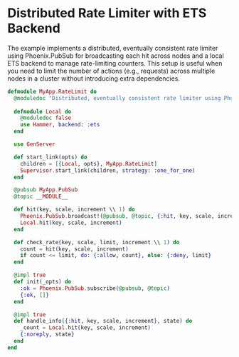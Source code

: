# Distributed Rate Limiter with ETS Backend

The example implements a distributed, eventually consistent rate limiter using Phoenix.PubSub for broadcasting each hit across nodes and a local ETS backend to manage rate-limiting counters. This setup is useful when you need to limit the number of actions (e.g., requests) across multiple nodes in a cluster without introducing extra dependencies.

```elixir
defmodule MyApp.RateLimit do
  @moduledoc "Distributed, eventually consistent rate limiter using Phoenix.PubSub and Hammer"
  
  defmodule Local do
    @moduledoc false
    use Hammer, backend: :ets
  end

  use GenServer

  def start_link(opts) do
    children = [{Local, opts}, MyApp.RateLimit]
    Supervisor.start_link(children, strategy: :one_for_one)
  end

  @pubsub MyApp.PubSub
  @topic __MODULE__

  def hit(key, scale, increment \\ 1) do
    Phoenix.PubSub.broadcast!(@pubsub, @topic, {:hit, key, scale, increment})
    Local.hit(key, scale, increment)
  end

  def check_rate(key, scale, limit, increment \\ 1) do
    count = hit(key, scale, increment)
    if count <= limit, do: {:allow, count}, else: {:deny, limit}
  end

  @impl true
  def init(_opts) do
    :ok = Phoenix.PubSub.subscribe(@pubsub, @topic)
    {:ok, []}
  end

  @impl true
  def handle_info({:hit, key, scale, increment}, state) do
    _count = Local.hit(key, scale, increment)
    {:noreply, state}
  end
end
```
